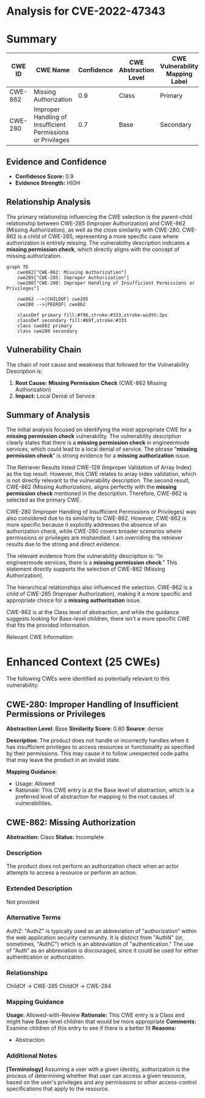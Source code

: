 # Analysis for CVE-2022-47343

# Summary
| CWE ID | CWE Name | Confidence | CWE Abstraction Level | CWE Vulnerability Mapping Label | CWE-Vulnerability Mapping Notes |
|---|---|---|---|---|---|
| CWE-862 | Missing Authorization | 0.9 | Class | Primary | Allowed-with-Review |
| CWE-280 | Improper Handling of Insufficient Permissions or Privileges  | 0.7 | Base | Secondary | Allowed |

## Evidence and Confidence

*   **Confidence Score:** 0.9
*   **Evidence Strength:** HIGH

## Relationship Analysis
The primary relationship influencing the CWE selection is the parent-child relationship between CWE-285 (Improper Authorization) and CWE-862 (Missing Authorization), as well as the close similarity with CWE-280. CWE-862 is a child of CWE-285, representing a more specific case where authorization is entirely missing. The vulnerability description indicates a **missing permission check**, which directly aligns with the concept of missing authorization.

```mermaid
graph TD
    cwe862["CWE-862: Missing Authorization"]
    cwe285["CWE-285: Improper Authorization"]
    cwe280["CWE-280: Improper Handling of Insufficient Permissions or Privileges"]
    
    cwe862 -->|CHILDOF| cwe285
    cwe280 -->|PEEROF| cwe862
    
    classDef primary fill:#f96,stroke:#333,stroke-width:2px
    classDef secondary fill:#69f,stroke:#333
    class cwe862 primary
    class cwe280 secondary
```

## Vulnerability Chain
The chain of root cause and weakness that followed for the Vulnerability Description is:
1.  **Root Cause:** **Missing Permission Check** (CWE-862 Missing Authorization)
2.  **Impact:** Local Denial of Service

## Summary of Analysis
The initial analysis focused on identifying the most appropriate CWE for a **missing permission check** vulnerability. The vulnerability description clearly states that there is a **missing permission check** in engineermode services, which could lead to a local denial of service. The phrase "**missing permission check**" is strong evidence for a **missing authorization** issue.

The Retriever Results listed CWE-129 (Improper Validation of Array Index) as the top result. However, this CWE relates to array index validation, which is not directly relevant to the vulnerability description. The second result, CWE-862 (Missing Authorization), aligns perfectly with the **missing permission check** mentioned in the description. Therefore, CWE-862 is selected as the primary CWE.

CWE-280 (Improper Handling of Insufficient Permissions or Privileges) was also considered due to its similarity to CWE-862. However, CWE-862 is more specific because it explicitly addresses the absence of an authorization check, while CWE-280 covers broader scenarios where permissions or privileges are mishandled. I am overriding the retriever results due to the strong and direct evidence.

The relevant evidence from the vulnerability description is: "In engineermode services, there is a **missing permission check**." This statement directly supports the selection of CWE-862 (Missing Authorization).

The hierarchical relationships also influenced the selection. CWE-862 is a child of CWE-285 (Improper Authorization), making it a more specific and appropriate choice for a **missing authorization** issue.

CWE-862 is at the Class level of abstraction, and while the guidance suggests looking for Base-level children, there isn't a more specific CWE that fits the provided information.

Relevant CWE Information:

# Enhanced Context (25 CWEs)
The following CWEs were identified as potentially relevant to this vulnerability:

## CWE-280: Improper Handling of Insufficient Permissions or Privileges 
**Abstraction Level**: Base
**Similarity Score**: 0.80
**Source**: dense

**Description**:
The product does not handle or incorrectly handles when it has insufficient privileges to access resources or functionality as specified by their permissions. This may cause it to follow unexpected code paths that may leave the product in an invalid state.

**Mapping Guidance**:
- Usage: Allowed
- Rationale: This CWE entry is at the Base level of abstraction, which is a preferred level of abstraction for mapping to the root causes of vulnerabilities.

## CWE-862: Missing Authorization
**Abstraction:** Class
**Status:** Incomplete

### Description
The product does not perform an authorization check when an actor attempts to access a resource or perform an action.

### Extended Description
Not provided

### Alternative Terms
AuthZ: "AuthZ" is typically used as an abbreviation of "authorization" within the web application security community. It is distinct from "AuthN" (or, sometimes, "AuthC") which is an abbreviation of "authentication." The use of "Auth" as an abbreviation is discouraged, since it could be used for either authentication or authorization.

### Relationships
ChildOf -> CWE-285
ChildOf -> CWE-284

### Mapping Guidance
**Usage:** Allowed-with-Review
**Rationale:** This CWE entry is a Class and might have Base-level children that would be more appropriate
**Comments:** Examine children of this entry to see if there is a better fit
**Reasons:**
- Abstraction

### Additional Notes
**[Terminology]** Assuming a user with a given identity, authorization is the process of determining whether that user can access a given resource, based on the user's privileges and any permissions or other access-control specifications that apply to the resource.
